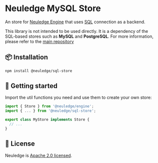 # Neuledge MySQL Store

An store for [Neuledge Engine](https://neuledge.com) that uses [SQL](https://en.wikipedia.org/wiki/SQL) connection as a backend.

This library is not intended to be used directly. It is a dependency of the SQL-based stores such as **MySQL** and **PostgreSQL**. For more information, please refer to the [main repository](https://github.com/neuledge/engine-js)

## 📦 Installation

```bash
npm install @neuledge/sql-store
```

## 🚀 Getting started

Import the util functions you need and use them to create your own store:

```ts
import { Store } from '@neuledge/engine';
import { ... } from '@neuledge/sql-store';

export class MyStore implements Store {
  // ...
}
```

## 📄 License

Neuledge is [Apache 2.0 licensed](https://github.com/neuledge/engine-js/blob/main/LICENSE).
